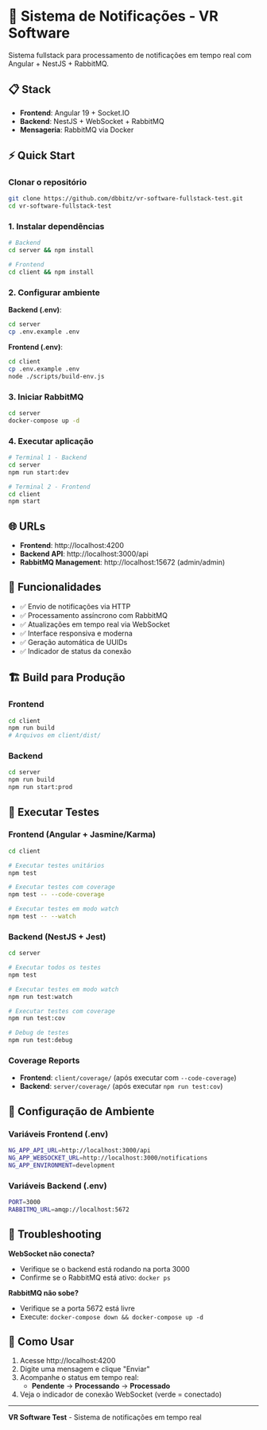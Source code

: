 # 🚀 Sistema de Notificações - VR Software

Sistema fullstack para processamento de notificações em tempo real com Angular + NestJS + RabbitMQ.

## 📋 Stack

- **Frontend**: Angular 19 + Socket.IO
- **Backend**: NestJS + WebSocket + RabbitMQ
- **Mensageria**: RabbitMQ via Docker

## ⚡ Quick Start

### Clonar o repositório
```bash
git clone https://github.com/dbbitz/vr-software-fullstack-test.git
cd vr-software-fullstack-test
```

### 1. Instalar dependências
```bash
# Backend
cd server && npm install

# Frontend  
cd client && npm install
```

### 2. Configurar ambiente

**Backend (.env)**:
```bash
cd server
cp .env.example .env
```

**Frontend (.env)**:
```bash
cd client  
cp .env.example .env
node ./scripts/build-env.js
```

### 3. Iniciar RabbitMQ
```bash
cd server
docker-compose up -d
```

### 4. Executar aplicação
```bash
# Terminal 1 - Backend
cd server
npm run start:dev

# Terminal 2 - Frontend  
cd client
npm start
```

## 🌐 URLs

- **Frontend**: http://localhost:4200
- **Backend API**: http://localhost:3000/api
- **RabbitMQ Management**: http://localhost:15672 (admin/admin)

## 🎯 Funcionalidades

- ✅ Envio de notificações via HTTP
- ✅ Processamento assíncrono com RabbitMQ  
- ✅ Atualizações em tempo real via WebSocket
- ✅ Interface responsiva e moderna
- ✅ Geração automática de UUIDs
- ✅ Indicador de status da conexão

## 🏗️ Build para Produção

### Frontend
```bash
cd client
npm run build
# Arquivos em client/dist/
```

### Backend
```bash
cd server  
npm run build
npm run start:prod
```
## 🧪 Executar Testes

### Frontend (Angular + Jasmine/Karma)
```bash
cd client

# Executar testes unitários
npm test

# Executar testes com coverage
npm test -- --code-coverage

# Executar testes em modo watch
npm test -- --watch
```

### Backend (NestJS + Jest)
```bash
cd server

# Executar todos os testes
npm test

# Executar testes em modo watch
npm run test:watch

# Executar testes com coverage
npm run test:cov

# Debug de testes
npm run test:debug
```

### Coverage Reports
- **Frontend**: `client/coverage/` (após executar com `--code-coverage`)
- **Backend**: `server/coverage/` (após executar `npm run test:cov`)

## 🔧 Configuração de Ambiente

### Variáveis Frontend (.env)
```bash
NG_APP_API_URL=http://localhost:3000/api
NG_APP_WEBSOCKET_URL=http://localhost:3000/notifications
NG_APP_ENVIRONMENT=development
```

### Variáveis Backend (.env)
```bash
PORT=3000
RABBITMQ_URL=amqp://localhost:5672
```

## 🐛 Troubleshooting

**WebSocket não conecta?**
- Verifique se o backend está rodando na porta 3000
- Confirme se o RabbitMQ está ativo: `docker ps`

**RabbitMQ não sobe?**  
- Verifique se a porta 5672 está livre
- Execute: `docker-compose down && docker-compose up -d`

## 📱 Como Usar

1. Acesse http://localhost:4200
2. Digite uma mensagem e clique "Enviar"
3. Acompanhe o status em tempo real:
   - **Pendente** → **Processando** → **Processado**
4. Veja o indicador de conexão WebSocket (verde = conectado)

---

**VR Software Test** - Sistema de notificações em tempo real
